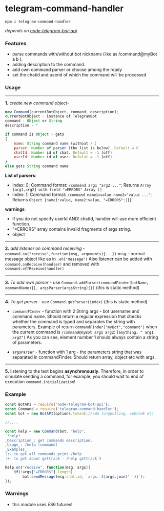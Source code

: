 # telegram-command-handler

`npm i telegram-command-handler`

*depends on [node-telegram-bot-api](https://github.com/yagop/node-telegram-bot-api "node-telegram-bot-api")*
### Features
- parse commands with/without bot nickname (like as /command@myBot a b ).
- adding description to the command.
- add own command parser or choose among the ready
- set the chatid and userid of which the command will be processed

### Usage

------------

**1.**
*create new command object*- 
```js
new Command(currentBotObject, command, description);
currentBotObject - instance of TelegramBot
command - Object or String
description - *
```
```js
if command is Object - gets
{
	name: String command name (without / )
	parser: Number of parser (the list is below). Default = 0
	chatId: Number id of chat. Default = -1 (off)
	userId: Number id of user. Defalut = -1 (off)
}
else gets String command name
```
**List of parsers**:
- Index: 0; Command format: `/command arg1 "arg2 ..."`; Returns `Array [arg1,arg2] with field "=ERRORS" Array []`
- index: 1; Command format: `/command name1=value name2="value ..."`; Returns `Object {name1:value, name2:value, "=ERRORS":[]}`

**warnings**: 
- if you do not specify userId AND! chatId, handler will use more efficient function.
- "=ERRORS" array contains invalid fragments of args string.
- object

------------

**2.**
*add listener on command receiving* - `command.on("receive",function(msg, arguments){...})`
msg - normal message object like as in `.on("message")`
Also listener can be added with `command.onReceive(handler)` and removed with `command.offReceive(handler)`

------------

**3.**
*To add own parser* - use `Command.addParser(commandFinder(botName, commandName){}, argsParser(argsString){})` (this is static method)

------------

**4.**
*To get parser* - use `Command.getParser(index)` (this is static method)

- `commandFInder` - function with 2 String args - bot username and command name.
Should return a regular expression that checks whether the command is typed and separates the string with parameters.
Example of return `commandFInder("myBot","command")` when the current command is `/command@myBot arg1 arg2`: `[anything, " arg1 arg2"]`
As you can see, element number 1 should always contain a string of parameters.

- `argsParser` - function with 1 arg - the parameters string that was separated in commandFinder. Should return array, object etc with args.

------------

**5.**
listening to the text begins **asynchronously**. Therefore, in order to simulate sending a command, for example, you should wait to end of execution `command.initialization`!

### Example
```js
const BotAPI = require('node-telegram-bot-api');
const Command = require('telegram-command-handler');
const bot = new BotAPI(options.token);//add longpolling, webhook etc

//....

const help = new Command(bot, "help",
`*help*
_Description_: get commands description. 
_Usage_: /help [command] 
_Examples_:
|+- to get all commands print /help
|+- to get about gettrack - /help gettrack`)

help.on("receive", function(msg, args){
	if(!args["=ERRORS"].length)
		bot.sendMessage(msg.chat.id, `args: ${args.join(' ')}`);
});
```

### Warnings
- this module uses ES6 futures!
